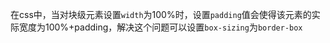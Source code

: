 在css中，当对块级元素设置`width`为100%时，设置`padding`值会使得该元素的实际宽度为100%+padding，解决这个问题可以设置`box-sizing`为`border-box`
